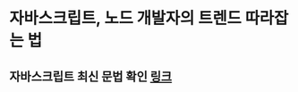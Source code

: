 # 자바스크립트, 노드 개발자의 트렌드 따라잡는 법

## 자바스크립트 최신 문법 확인 [링크](http://kangax.github.io/compat-table/es2016plus/)


